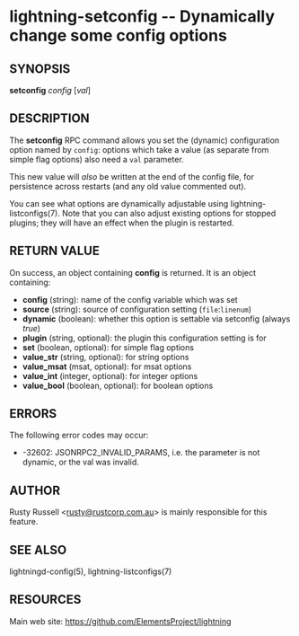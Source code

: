 lightning-setconfig -- Dynamically change some config options
=============================================================

SYNOPSIS
--------

**setconfig** *config* [*val*]

DESCRIPTION
-----------

The **setconfig** RPC command allows you set the (dynamic) configuration option named by `config`: options which take a value (as separate from simple flag options) also need a `val` parameter.

This new value will *also* be written at the end of the config file, for persistence across restarts (and any old value commented out).

You can see what options are dynamically adjustable using lightning-listconfigs(7).  Note that you can also adjust existing options for stopped plugins; they will have an effect when the plugin is restarted.


RETURN VALUE
------------

[comment]: # (GENERATE-FROM-SCHEMA-START)
On success, an object containing **config** is returned.  It is an object containing:

- **config** (string): name of the config variable which was set
- **source** (string): source of configuration setting (`file`:`linenum`)
- **dynamic** (boolean): whether this option is settable via setconfig (always *true*)
- **plugin** (string, optional): the plugin this configuration setting is for
- **set** (boolean, optional): for simple flag options
- **value\_str** (string, optional): for string options
- **value\_msat** (msat, optional): for msat options
- **value\_int** (integer, optional): for integer options
- **value\_bool** (boolean, optional): for boolean options

[comment]: # (GENERATE-FROM-SCHEMA-END)

ERRORS
------

The following error codes may occur:

- -32602: JSONRPC2\_INVALID\_PARAMS, i.e. the parameter is not dynamic, or the val was invalid.

AUTHOR
------

Rusty Russell <<rusty@rustcorp.com.au>> is mainly responsible for this
feature.

SEE ALSO
--------

lightningd-config(5), lightning-listconfigs(7)

RESOURCES
---------

Main web site: <https://github.com/ElementsProject/lightning>

[comment]: # ( SHA256STAMP:d61e4e6eea7b8c214644334ee194b273aef2a8a26465adfcd685be0d70653966)
